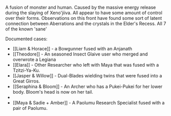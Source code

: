 A fusion of monster and human.
Caused by the massive energy release during the slaying of Xeno'jiiva.
All appear to have some amount of control over their forms.
Observations on this front have found some sort of latent connection between Aberrations and the crystals in the Elder's Recess.
All 7 of the known 'sane'

Documented cases:
- [[Liam & Horace]] - a Bowgunner fused with an Anjanath
- [[Theodore]] - An seasoned Insect Glaive user who merged and overwrote a Legiana
- [[Elara]] - Other Researcher who left with Maya that was fused with a Tzitzi-Ya-Ku.
- [[Jasper & Willow]] - Dual-Blades wielding twins that were fused into a Great Girros.
- [[Seraphina & Bloom]] - An Archer who has a Pukei-Pukei for her lower body. Bloom's head is now on her tail.
- 
- [[Maya & Sadie + Amber]] - A Paolumu Research Specialist fused with a pair of Paolumu.